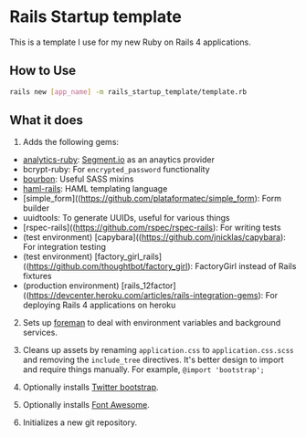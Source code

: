 # Rails Startup template

This is a template I use for my new Ruby on Rails 4 applications.

## How to Use

```bash
rails new [app_name] -m rails_startup_template/template.rb
```

## What it does

1. Adds the following gems:
  - [analytics-ruby](https://github.com/segmentio/analytics-ruby): [Segment.io](https://segment.io/rpair-production/dashboard) as an anaytics provider
  - bcrypt-ruby: For `encrypted_password` functionality
  - [bourbon](http://bourbon.io/): Useful SASS mixins
  - [haml-rails](http://haml.info): HAML templating language 
  - [simple_form]((https://github.com/plataformatec/simple_form): Form builder
  - uuidtools: To generate UUIDs, useful for various things
  - [rspec-rails]((https://github.com/rspec/rspec-rails): For writing tests 
  - (test environment) [capybara]((https://github.com/jnicklas/capybara): For integration testing 
  - (test environment) [factory_girl_rails]((https://github.com/thoughtbot/factory_girl): FactoryGirl instead of Rails fixtures 
  - (production environment) [rails_12factor]((https://devcenter.heroku.com/articles/rails-integration-gems): For deploying Rails 4 applications on heroku 

2. Sets up [foreman](https://github.com/ddollar/foreman) to deal with environment variables and background services.

3. Cleans up assets by renaming `application.css` to `application.css.scss` and removing the `include_tree` directives. It's better design to import and require things manually. For example, `@import 'bootstrap';`

4. Optionally installs [Twitter bootstrap](http://getbootstrap.com/).

5. Optionally installs [Font Awesome](http://fortawesome.github.io/Font-Awesome/).

6. Initializes a new git repository.